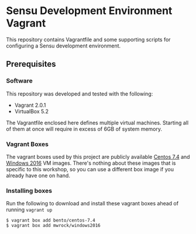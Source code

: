 # Sensu Development Environment Vagrant

This repository contains Vagrantfile and some supporting scripts for configuring a Sensu development environment.

## Prerequisites
### Software
This repository was developed and tested with the following:

* Vagrant 2.0.1
* VirtualBox 5.2

The Vagrantfile enclosed here defines multiple virtual machines. Starting all of them at once will require in excess of 6GB of system memory.

### Vagrant Boxes
The vagrant boxes used by this project are publicly available [Centos 7.4][1] and [Windows 2016][2] VM images. There's nothing about these images that is specific to this workshop, so you can use a different box image if you already have one on hand. 

### Installing boxes

Run the following to download and install these vagrant boxes ahead of running `vagrant up`

```
$ vagrant box add bento/centos-7.4
$ vagrant box add mwrock/windows2016
```

[1]: https://app.vagrantup.com/bento/boxes/centos-7.4
[2]: https://app.vagrantup.com/mwrock/boxes/Windows2016

